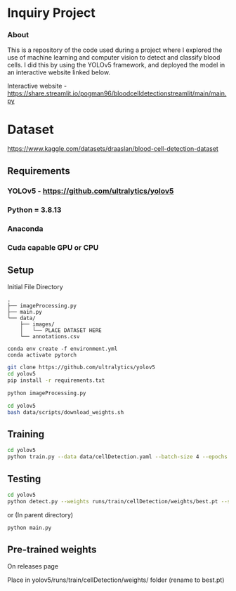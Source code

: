 # Inquiry Project

### About
This is a repository of the code used during a project where I explored the use of machine learning and computer vision to detect and classify blood cells. I did this by using the YOLOv5 framework, and deployed the model in an interactive website linked below.

Interactive website - https://share.streamlit.io/pogman96/bloodcelldetectionstreamlit/main/main.py

# Dataset
https://www.kaggle.com/datasets/draaslan/blood-cell-detection-dataset

## Requirements
### YOLOv5 - https://github.com/ultralytics/yolov5
### Python = 3.8.13
### Anaconda
### Cuda capable GPU or CPU

## Setup
Initial File Directory
```
.
├── imageProcessing.py
├── main.py
└── data/
    ├── images/
    │   └── PLACE DATASET HERE
    └── annotations.csv
```

```
conda env create -f environment.yml
conda activate pytorch
```

```bash
git clone https://github.com/ultralytics/yolov5
cd yolov5
pip install -r requirements.txt
```

```bash
python imageProcessing.py
```

```bash
cd yolov5
bash data/scripts/download_weights.sh
```

## Training
```bash
cd yolov5
python train.py --data data/cellDetection.yaml --batch-size 4 --epochs 300 --img-size 640 --project runs/train --name cellDetection --weights yolov5x.pt --device 0
```
## Testing
```bash
cd yolov5
python detect.py --weights runs/train/cellDetection/weights/best.pt --source ../data/images/IMAGENAMEHERE.png --name cellDetection --project runs/detect
```
or
(In parent directory)
```bash
python main.py
```
## Pre-trained weights
On releases page

Place in yolov5/runs/train/cellDetection/weights/ folder (rename to best.pt)
